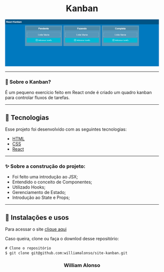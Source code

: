 <h1 align="center">
    Kanban
    </h1>

<div align="center">
  <img src="https://github.com/williamalonso/site-kanban/blob/master/src/image/kanban.png" alt"Kanban" title="Kanban" width="600" />
  

---

</div>



### 🤔 Sobre o Kanban?

É um pequeno exercício feito em React onde é criado um quadro kanban para controlar fluxos de tarefas.

---

## 🚀 Tecnologias

Esse projeto foi desenvolvido com as seguintes tecnologias:

- [HTML](https://developer.mozilla.org/pt-BR/docs/Web/HTML)
- [CSS](https://developer.mozilla.org/pt-BR/docs/Web/CSS)
- [React](https://pt-br.reactjs.org/)

---

### ✨ Sobre a construção do projeto:

- Foi feito uma introdução ao JSX;
- Entendido o conceito de Componentes;
- Utilizado Hooks;
- Gerenciamento de Estado;
- Introdução ao State e Props;


---

## 🙅 Instalações e usos

Para acessar o site [clique aqui](https://site-kanban.vercel.app/)

Caso queira, clone ou faça o downlod desse repositório:

```
# Clone o repositório
$ git clone git@github.com:williamalonso/site-kanban.git
```

<h3 align="center">William Alonso</h3>
